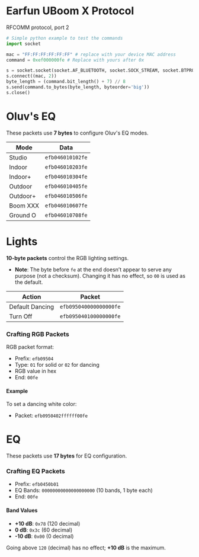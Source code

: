 # Earfun UBoom X Protocol

RFCOMM protocol, port 2

```python
# Simple python example to test the commands
import socket

mac = "FF:FF:FF:FF:FF:FF" # replace with your device MAC address
command = 0xef000000fe # Replace with yours after 0x

s = socket.socket(socket.AF_BLUETOOTH, socket.SOCK_STREAM, socket.BTPROTO_RFCOMM)
s.connect((mac, 2))
byte_length = (command.bit_length() + 7) // 8
s.send(command.to_bytes(byte_length, byteorder='big'))
s.close()
```

# Oluv's EQ

These packets use **7 bytes** to configure Oluv's EQ modes.

| Mode       | Data             |
|------------|------------------|
| Studio     | `efb046010102fe` |
| Indoor     | `efb046010203fe` | 
| Indoor+    | `efb046010304fe` |
| Outdoor    | `efb046010405fe` |
| Outdoor+   | `efb046010506fe` |
| Boom XXX   | `efb046010607fe` |
| Ground O   | `efb046010708fe` |

# Lights

**10-byte packets** control the RGB lighting settings.

- **Note**: The byte before `fe` at the end doesn’t appear to serve any purpose (not a checksum). Changing it has no effect, so `00` is used as the default.

| Action            | Packet                      |
|-------------------|-----------------------------|
| Default Dancing   | `efb095040000000000fe`      |
| Turn Off          | `efb095040100000000fe`      |

### Crafting RGB Packets

RGB packet format:
- Prefix: `efb09504`
- Type: `01` for solid or `02` for dancing
- RGB value in hex
- End: `00fe`

#### Example
To set a dancing white color:
- Packet: `efb0950402ffffff00fe`

# EQ

These packets use **17 bytes** for EQ configuration.

### Crafting EQ Packets

- Prefix: `efb0450b01`
- EQ Bands: `00000000000000000000` (10 bands, 1 byte each)
- End: `00fe`

#### Band Values
- **+10 dB**: `0x78` (120 decimal)
- **0 dB**: `0x3c` (60 decimal)
- **-10 dB**: `0x00` (0 decimal)

Going above `120` (decimal) has no effect; **+10 dB** is the maximum.
